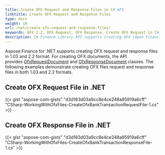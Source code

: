 ```yaml
---
title: Create OFX Request and Response Files in C# API
linktitle: Create OFX Request and Response Files
type: docs
weight: 10
url: /net/create-ofx-request-and-response-files/
keywords: OFX 2.2, OFX Request, OFX Response, Create OFX Request in C#, Create OFX Response in .NET
description: C# Finance Library API supports creating OFX (Open Financial Exchange) request and response files in 1.03 and 2.2 format.
---
```


Aspose.Finance for .NET supports creating OFX request and response files in 1.03 and 2.2 format. For creating OFX documents, the API provides [OfxRequestDocument](https://reference.aspose.com/finance/net/aspose.finance.ofx/ofxrequestdocument) and [OfxResponseDocument](https://reference.aspose.com/finance/net/aspose.finance.ofx/ofxresponsedocument) classes. The following examples demonstrate creating OFX files request and response files in both 1.03 and 2.2 formats.
## **Create OFX Request File in .NET**
{{< gist "aspose-com-gists" "d3d183d03a9cc8e4ce248a95919a6cff" "CSharp-WorkingWithOfxFiles-CreateOfxBankTransactionRequestFile-1.cs" >}}
## **Create OFX Response File in .NET**
{{< gist "aspose-com-gists" "d3d183d03a9cc8e4ce248a95919a6cff" "CSharp-WorkingWithOfxFiles-CreateOfxBankTransactionResponseFile-1.cs" >}}

